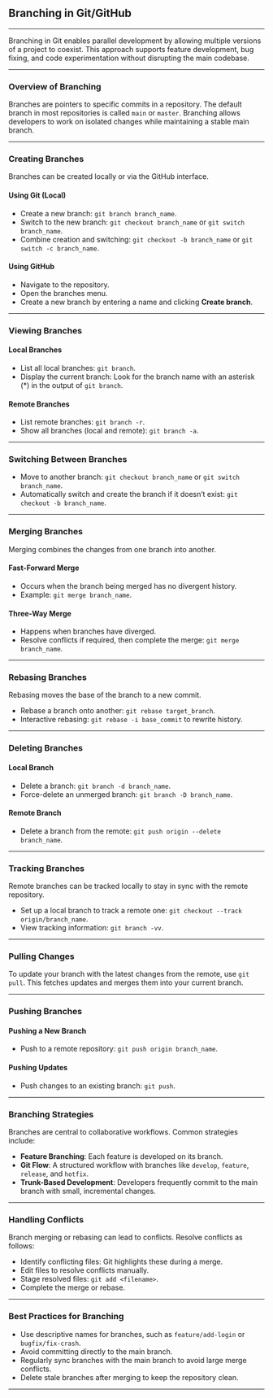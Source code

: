 ## **Branching in Git/GitHub**

---

Branching in Git enables parallel development by allowing multiple versions of a project to coexist. This approach supports feature development, bug fixing, and code experimentation without disrupting the main codebase.

---

### **Overview of Branching**
Branches are pointers to specific commits in a repository. The default branch in most repositories is called `main` or `master`. Branching allows developers to work on isolated changes while maintaining a stable main branch.

---

### **Creating Branches**
Branches can be created locally or via the GitHub interface.

#### **Using Git (Local)**
- Create a new branch: `git branch branch_name`.
- Switch to the new branch: `git checkout branch_name` or `git switch branch_name`.
- Combine creation and switching: `git checkout -b branch_name` or `git switch -c branch_name`.

#### **Using GitHub**
- Navigate to the repository.
- Open the branches menu.
- Create a new branch by entering a name and clicking **Create branch**.

---

### **Viewing Branches**
#### **Local Branches**
- List all local branches: `git branch`.
- Display the current branch: Look for the branch name with an asterisk (*) in the output of `git branch`.

#### **Remote Branches**
- List remote branches: `git branch -r`.
- Show all branches (local and remote): `git branch -a`.

---

### **Switching Between Branches**
- Move to another branch: `git checkout branch_name` or `git switch branch_name`.
- Automatically switch and create the branch if it doesn’t exist: `git checkout -b branch_name`.

---

### **Merging Branches**
Merging combines the changes from one branch into another.

#### **Fast-Forward Merge**
- Occurs when the branch being merged has no divergent history.
- Example: `git merge branch_name`.

#### **Three-Way Merge**
- Happens when branches have diverged.
- Resolve conflicts if required, then complete the merge: `git merge branch_name`.

---

### **Rebasing Branches**
Rebasing moves the base of the branch to a new commit.

- Rebase a branch onto another: `git rebase target_branch`.
- Interactive rebasing: `git rebase -i base_commit` to rewrite history.

---

### **Deleting Branches**
#### **Local Branch**
- Delete a branch: `git branch -d branch_name`.
- Force-delete an unmerged branch: `git branch -D branch_name`.

#### **Remote Branch**
- Delete a branch from the remote: `git push origin --delete branch_name`.

---

### **Tracking Branches**
Remote branches can be tracked locally to stay in sync with the remote repository.

- Set up a local branch to track a remote one: `git checkout --track origin/branch_name`.
- View tracking information: `git branch -vv`.

---

### **Pulling Changes**
To update your branch with the latest changes from the remote, use `git pull`. This fetches updates and merges them into your current branch.

---

### **Pushing Branches**
#### **Pushing a New Branch**
- Push to a remote repository: `git push origin branch_name`.

#### **Pushing Updates**
- Push changes to an existing branch: `git push`.

---

### **Branching Strategies**
Branches are central to collaborative workflows. Common strategies include:

- **Feature Branching**: Each feature is developed on its branch.
- **Git Flow**: A structured workflow with branches like `develop`, `feature`, `release`, and `hotfix`.
- **Trunk-Based Development**: Developers frequently commit to the main branch with small, incremental changes.

---

### **Handling Conflicts**
Branch merging or rebasing can lead to conflicts. Resolve conflicts as follows:

- Identify conflicting files: Git highlights these during a merge.
- Edit files to resolve conflicts manually.
- Stage resolved files: `git add <filename>`.
- Complete the merge or rebase.

---

### **Best Practices for Branching**
- Use descriptive names for branches, such as `feature/add-login` or `bugfix/fix-crash`.
- Avoid committing directly to the main branch.
- Regularly sync branches with the main branch to avoid large merge conflicts.
- Delete stale branches after merging to keep the repository clean.

---
